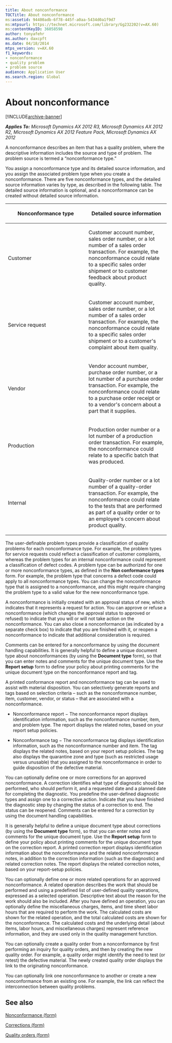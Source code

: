 ```yaml
---
title: About nonconformance
TOCTitle: About nonconformance
ms:assetid: 94400adb-6f78-445f-a0aa-5434d0a1f9d7
ms:mtpsurl: https://technet.microsoft.com/library/Gg232202(v=AX.60)
ms:contentKeyID: 36058598
author: tonyafehr
ms.author: daxcpft
ms.date: 04/18/2014
mtps_version: v=AX.60
f1_keywords:
- nonconformance
- quality problem
- problem source
audience: Application User
ms.search.region: Global
---
```


# About nonconformance 


[!INCLUDE[archive-banner](includes/archive-banner.md)]


_**Applies To:** Microsoft Dynamics AX 2012 R3, Microsoft Dynamics AX 2012 R2, Microsoft Dynamics AX 2012 Feature Pack, Microsoft Dynamics AX 2012_

A nonconformance describes an item that has a quality problem, where the descriptive information includes the source and type of problem. The problem source is termed a “nonconformance type.”

You assign a nonconformance type and its detailed source information, and you assign the associated problem type when you create a nonconformance. There are five nonconformance types, and the detailed source information varies by type, as described in the following table. The detailed source information is optional, and a nonconformance can be created without detailed source information.

<table>
<colgroup>
<col style="width: 50%" />
<col style="width: 50%" />
</colgroup>
<thead>
<tr class="header">
<th><p>Nonconformance type</p></th>
<th><p>Detailed source information</p></th>
</tr>
</thead>
<tbody>
<tr class="odd">
<td><p>Customer</p></td>
<td><p>Customer account number, sales order number, or a lot number of a sales order transaction. For example, the nonconformance could relate to a specific sales order shipment or to customer feedback about product quality.</p></td>
</tr>
<tr class="even">
<td><p>Service request</p></td>
<td><p>Customer account number, sales order number, or a lot number of a sales order transaction. For example, the nonconformance could relate to a specific sales order shipment or to a customer's complaint about item quality.</p></td>
</tr>
<tr class="odd">
<td><p>Vendor</p></td>
<td><p>Vendor account number, purchase order number, or a lot number of a purchase order transaction. For example, the nonconformance could relate to a purchase order receipt or to a vendor's concern about a part that it supplies.</p></td>
</tr>
<tr class="even">
<td><p>Production</p></td>
<td><p>Production order number or a lot number of a production order transaction. For example, the nonconformance could relate to a specific batch that was produced.</p></td>
</tr>
<tr class="odd">
<td><p>Internal</p></td>
<td><p>Quality-order number or a lot number of a quality-order transaction. For example, the nonconformance could relate to the tests that are performed as part of a quality order or to an employee's concern about product quality.</p></td>
</tr>
</tbody>
</table>


The user-definable problem types provide a classification of quality problems for each nonconformance type. For example, the problem types for service requests could reflect a classification of customer complaints, whereas the problem types for an internal nonconformance could represent a classification of defect codes. A problem type can be authorized for one or more nonconformance types, as defined in the **Non conformance types** form. For example, the problem type that concerns a defect code could apply to all nonconformance types. You can change the nonconformance type that is assigned to a nonconformance, and this might require changing the problem type to a valid value for the new nonconformance type.

A nonconformance is initially created with an approval status of new, which indicates that it represents a request for action. You can approve or refuse a nonconformance (which changes the approval status to approved or refused) to indicate that you will or will not take action on the nonconformance. You can also close a nonconformance (as indicated by a separate check box) to indicate that you are finished with it, or reopen a nonconformance to indicate that additional consideration is required.

Comments can be entered for a nonconformance by using the document handling capabilities. It is generally helpful to define a unique document type about nonconformances (by using the **Document type** form), so that you can enter notes and comments for the unique document type. Use the **Report setup** form to define your policy about printing comments for the unique document type on the nonconformance report and tag.

A printed conformance report and nonconformance tag can be used to assist with material disposition. You can selectively generate reports and tags based on selection criteria – such as the nonconformance number, item, customer, vendor, or status – that are associated with a nonconformance.

  - Nonconformance report − The nonconformance report displays identification information, such as the nonconformance number, item, and problem type. The report displays the related notes, based on your report setup policies.

  - Nonconformance tag − The nonconformance tag displays identification information, such as the nonconformance number and item. The tag displays the related notes, based on your report setup policies. The tag also displays the quarantine zone and type (such as restricted usage versus unusable) that you assigned to the nonconformance in order to guide disposition of the defective material.

You can optionally define one or more corrections for an approved nonconformance. A correction identifies what type of diagnostic should be performed, who should perform it, and a requested date and a planned date for completing the diagnostic. You predefine the user-defined diagnostic types and assign one to a corrective action. Indicate that you have finished the diagnostic step by changing the status of a correction to end. The status can be reopened. Comments can be entered for a correction by using the document handling capabilities.

It is generally helpful to define a unique document type about corrections (by using the **Document type** form), so that you can enter notes and comments for the unique document type. Use the **Report setup** form to define your policy about printing comments for the unique document type on the correction report. A printed correction report displays identification information about the nonconformance and the related nonconformance notes, in addition to the correction information (such as the diagnostic) and related correction notes. The report displays the related correction notes, based on your report-setup policies.

You can optionally define one or more related operations for an approved nonconformance. A related operation describes the work that should be performed and using a predefined list of user-defined quality operations, expressed as a selected operation. Descriptive text about the reason for the work should also be included. After you have defined an operation, you can optionally define the miscellaneous charges, items, and time sheet labor hours that are required to perform the work. The calculated costs are shown for the related operation, and the total calculated costs are shown for the nonconformance. The calculated costs and the underlying detail (about items, labor hours, and miscellaneous charges) represent reference information, and they are used only in the quality management function.

You can optionally create a quality order from a nonconformance by first performing an inquiry for quality orders, and then by creating the new quality order. For example, a quality order might identify the need to test (or retest) the defective material. The newly created quality order displays the link to the originating nonconformance.

You can optionally link one nonconformance to another or create a new nonconformance from an existing one. For example, the link can reflect the interconnection between quality problems.

## See also

[Nonconformance (form)](https://technet.microsoft.com/library/hh242787\(v=ax.60\))

[Corrections (form)](https://technet.microsoft.com/library/hh416712\(v=ax.60\))

[Quality orders (form)](https://technet.microsoft.com/library/hh209521\(v=ax.60\))

  


